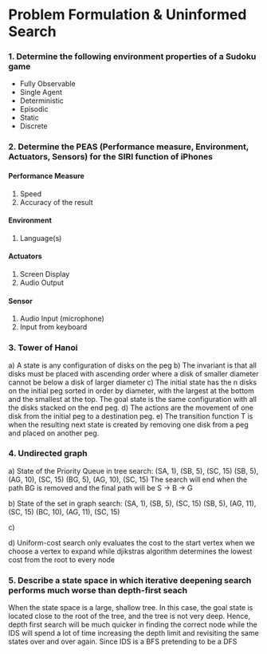 # Problem Formulation & Uninformed Search

### 1. Determine the following environment properties of a Sudoku game
- Fully Observable
- Single Agent
- Deterministic
- Episodic
- Static 
- Discrete


### 2. Determine the PEAS (Performance measure, Environment, Actuators, Sensors) for the SIRI function of iPhones
#### Performance Measure
1. Speed
2. Accuracy of the result

#### Environment
1. Language(s)

#### Actuators
1. Screen Display
2. Audio Output

#### Sensor
1. Audio Input (microphone)
2. Input from keyboard


### 3. Tower of Hanoi
a) A state is any configuration of disks on the peg
b) The invariant is that all disks must be placed with ascending order where a disk of smaller diameter cannot be below a disk of larger diameter
c) The initial state has the n disks on the initial peg sorted in order by diameter, with the largest at the bottom and the smallest at the top. The goal state is the same configuration with all the disks stacked on the end peg.
d) The actions are the movement of one disk from the initial peg to a destination peg.
e) The transition function T is when the resulting next state is created by removing one disk from a peg and placed on another peg.


### 4. Undirected graph
a) State of the Priority Queue in tree search:
(SA, 1), (SB, 5), (SC, 15)
(SB, 5), (AG, 10), (SC, 15)
(BG, 5), (AG, 10), (SC, 15)
The search will end when the path BG is removed and the final path will be S -> B -> G

b) State of the set in graph search:
(SA, 1), (SB, 5), (SC, 15)
(SB, 5), (AG, 11), (SC, 15)
(BC, 10), (AG, 11), (SC, 15)

c) 

d) Uniform-cost search only evaluates the cost to the start vertex when we choose a vertex to expand while djikstras algorithm determines the lowest cost from the root to every node


### 5. Describe a state space in which iterative deepening search performs much worse than depth-first seach
When the state space is a large, shallow tree. In this case, the goal state is located close to the root of the tree, and the tree is not very deep. Hence, depth first search will be much quicker in finding the correct node while the IDS will spend a lot of time increasing the depth limit and revisiting the same states over and over again. Since IDS is a BFS pretending to be a DFS